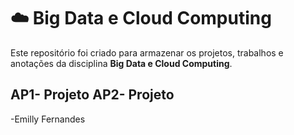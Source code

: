 # ☁️ Big Data e Cloud Computing

Este repositório foi criado para armazenar os projetos, trabalhos e anotações da disciplina **Big Data e Cloud Computing**.

AP1- Projeto
AP2- Projeto
---

-Emilly Fernandes
